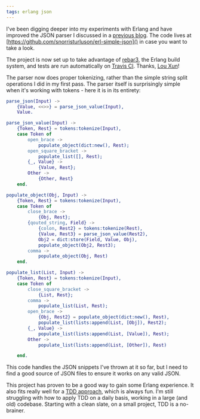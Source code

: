 ```yaml
---
tags: erlang json
---
```

I've been digging deeper into my experiments with Erlang and have
improved the JSON parser I discussed in a
[previous blog](https://ccpsnorlax.blogspot.is/2017/09/simple-json-parsing-in-erlang.html).
The code lives at [https://github.com/snorristurluson/erl-simple-json]()
in case you want to take a look.

The project is now set up to take advantage of [rebar3](http://www.rebar3.org/), the Erlang
build system, and tests are run automatically on
[Travis CI](https://travis-ci.org/snorristurluson/erl-simple-json).
Thanks, [Lou Xun](https://github.com/aquarhead)!

The parser now does proper tokenizing, rather than the simple
string split operations I did in my first pass. The parser itself is
surprisingly simple when it's working with tokens - here it is in
its entirety:

```erlang
parse_json(Input) ->
    {Value, <<>>} = parse_json_value(Input),
    Value.

parse_json_value(Input) ->
    {Token, Rest} = tokens:tokenize(Input),
    case Token of
        open_brace ->
            populate_object(dict:new(), Rest);
        open_square_bracket ->
            populate_list([], Rest);
        {_, Value} ->
            {Value, Rest};
        Other ->
            {Other, Rest}
    end.

populate_object(Obj, Input) ->
    {Token, Rest} = tokens:tokenize(Input),
    case Token of
        close_brace ->
            {Obj, Rest};
        {qouted_string, Field} ->
            {colon, Rest2} = tokens:tokenize(Rest),
            {Value, Rest3} = parse_json_value(Rest2),
            Obj2 = dict:store(Field, Value, Obj),
            populate_object(Obj2, Rest3);
        comma ->
            populate_object(Obj, Rest)
    end.

populate_list(List, Input) ->
    {Token, Rest} = tokens:tokenize(Input),
    case Token of
        close_square_bracket ->
            {List, Rest};
        comma ->
            populate_list(List, Rest);
        open_brace ->
            {Obj, Rest2} = populate_object(dict:new(), Rest),
            populate_list(lists:append(List, [Obj]), Rest2);
        {_, Value} ->
            populate_list(lists:append(List, [Value]), Rest);
        Other ->
            populate_list(lists:append(List, [Other]), Rest)

    end.
```

This code handles the JSON snippets I've thrown at it so far,
but I need to find a good source of JSON files to ensure it
works on any valid JSON.

This project has proven to be a good way to gain some Erlang
experience. It also fits really well for a
[TDD approach](https://en.wikipedia.org/wiki/Test-driven_development),
which is always fun. I'm still struggling with how to apply TDD
on a daily basis, working in a large (and old) codebase. Starting
with a clean slate, on a small project, TDD is a no-brainer. 
